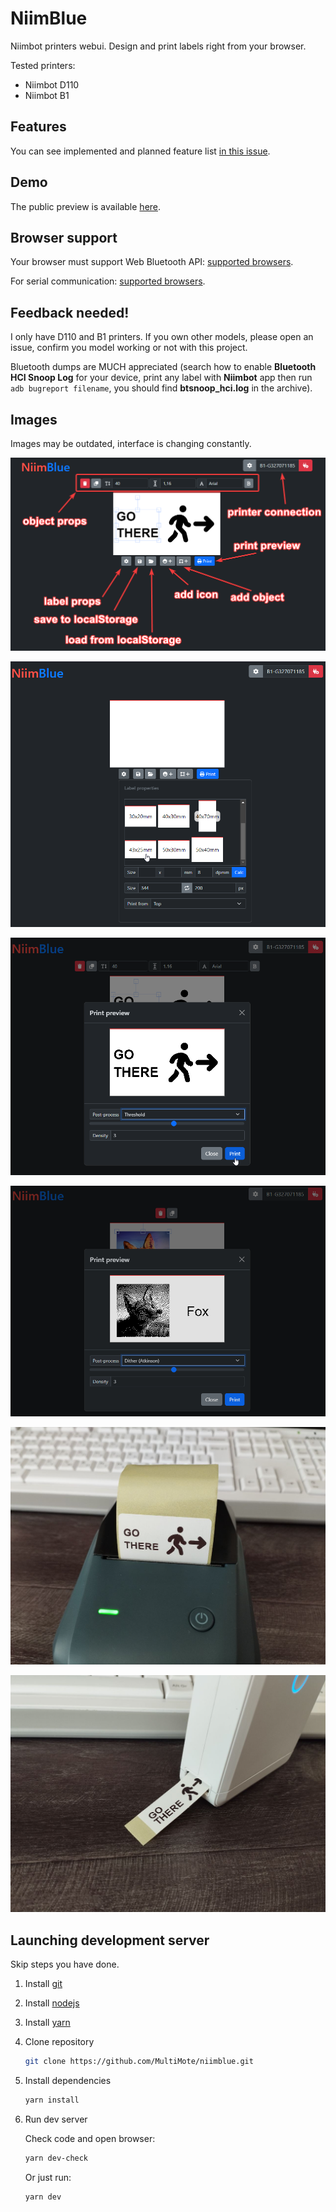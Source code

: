 # NiimBlue

Niimbot printers webui. Design and print labels right from your browser.

Tested printers:

- Niimbot D110
- Niimbot B1

## Features

You can see implemented and planned feature list [in this issue](https://github.com/MultiMote/niimblue/issues/3).

## Demo

The public preview is available [here](https://niim.mmote.ru).

## Browser support

Your browser must support Web Bluetooth API: [supported browsers](https://developer.mozilla.org/en-US/docs/Web/API/Web_Bluetooth_API#browser_compatibility).

For serial communication: [supported browsers](https://developer.mozilla.org/en-US/docs/Web/API/Web_Serial_API#browser_compatibility).

## Feedback needed!

I only have D110 and B1 printers. If you own other models, please open an issue, confirm you model working or not with this project.

Bluetooth dumps are MUCH appreciated (search how to enable **Bluetooth HCI Snoop Log** for your device, print any label with **Niimbot** app then run `adb bugreport filename`, you should find **btsnoop_hci.log** in the archive).

## Images

Images may be outdated, interface is changing constantly.

![ui](about/ui.png)

![labels](about/labels.png)

![print_preview](about/print_preview.png)

![dither](about/dither.png)

![printed_b1](about/printed_b1.jpg)

![printed_d110](about/printed_d110.jpg)

## Launching development server

Skip steps you have done.

1. Install [git](https://git-scm.com)

2. Install [nodejs](https://nodejs.org)

3. Install [yarn](https://yarnpkg.com)

4. Clone repository

    ```bash
    git clone https://github.com/MultiMote/niimblue.git
    ```

5. Install dependencies

    ```bash
    yarn install
    ```

6. Run dev server

    Check code and open browser:

    ```bash
    yarn dev-check
    ```

    Or just run:

    ```bash
    yarn dev
    ```